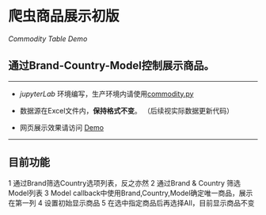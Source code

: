 # 爬虫商品展示初版
   *Commodity Table Demo*

## 通过Brand-Country-Model控制展示商品。

---

*  *jupyterLab* 环境编写，生产环境内请使用[commodity.py](https://github.com/Aureliano-Berlindia/Commodity_table/blob/master/commodity.py)

*  数据源在Excel文件内，**保持格式不变**。 （后续视实际数据更新代码）

*  网页展示效果请访问 [Demo](http://wberlin.cn:9999)

---

## 目前功能

1 通过Brand筛选Country选项列表，反之亦然
2 通过Brand & Country 筛选Model列表
3 Model callback中使用Brand,Country,Model确定唯一商品，展示在第一列
4 设置初始显示商品
5 在选中指定商品后再选择All，目前显示商品不变
